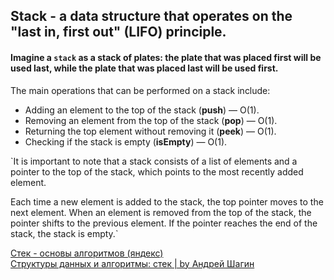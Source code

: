 ## Stack - a data structure that operates on the "last in, first out" (LIFO) principle.  

#### Imagine a `stack` as a stack of plates: the plate that was placed first will be used last, while the plate that was placed last will be used first.  

The main operations that can be performed on a stack include:  

- Adding an element to the top of the stack (**push**) — O(1).  
- Removing an element from the top of the stack (**pop**) — O(1).  
- Returning the top element without removing it (**peek**) — O(1).  
- Checking if the stack is empty (**isEmpty**) — O(1).  

`It is important to note that a stack consists of a list of elements and a pointer to the top of the stack, which points to the most recently added element.  

Each time a new element is added to the stack, the top pointer moves to the next element. When an element is removed from the top of the stack, the pointer shifts to the previous element. If the pointer reaches the end of the stack, the stack is empty.`

<a href="https://education.yandex.ru/handbook/algorithms/article/stek">Cтек - основы алгоритмов (яндекс)</a><br>
<a href="https://medium.com/nuances-of-programming/%D1%81%D1%82%D1%80%D1%83%D0%BA%D1%82%D1%83%D1%80%D1%8B-%D0%B4%D0%B0%D0%BD%D0%BD%D1%8B%D1%85-%D0%B8-%D0%B0%D0%BB%D0%B3%D0%BE%D1%80%D0%B8%D1%82%D0%BC%D1%8B-%D1%81%D1%82%D0%B5%D0%BA-fee8792751d2">Структуры данных и алгоритмы: стек | by Андрей Шагин</a>
